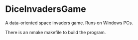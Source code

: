 DiceInvadersGame
================

A data-oriented space invaders game. Runs on Windows PCs.

There is an nmake makefile to build the program.
